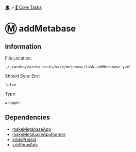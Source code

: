 <!--startTocHeader-->
[🏠](../README.md) > [🥝 Core Tasks](README.md)
# Ⓜ️ addMetabase
<!--endTocHeader-->

## Information

File Location:

    ~/.zaruba/zaruba-tasks/make/metabase/task.addMetabase.yaml

Should Sync Env:

    false

Type:

    wrapper


## Dependencies

* [makeMetabaseApp](make-metabase-app.md)
* [makeMetabaseAppRunner](make-metabase-app-runner.md)
* [zrbIsProject](zrb-is-project.md)
* [zrbShowAdv](zrb-show-adv.md)